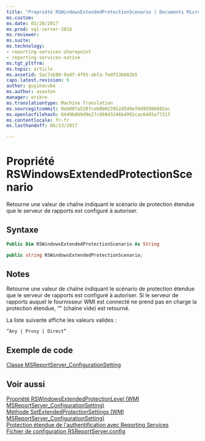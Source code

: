 ```yaml
---
title: "Propriété RSWindowsExtendedProtectionScenario | Documents Microsoft"
ms.custom: 
ms.date: 03/20/2017
ms.prod: sql-server-2016
ms.reviewer: 
ms.suite: 
ms.technology:
- reporting-services-sharepoint
- reporting-services-native
ms.tgt_pltfrm: 
ms.topic: article
ms.assetid: 5ac7ab80-9adf-4f65-abfa-fedf53b082b5
caps.latest.revision: 6
author: guyinacube
ms.author: asaxton
manager: erikre
ms.translationtype: Machine Translation
ms.sourcegitcommit: 0eb007a5207ceb0b023952d5d9ef6d95986092ac
ms.openlocfilehash: 6449b0b9d9e27c860d3246b4992cac6405af731f
ms.contentlocale: fr-fr
ms.lasthandoff: 06/13/2017

---
```

# <a name="rswindowsextendedprotectionscenario-property"></a>Propriété RSWindowsExtendedProtectionScenario
  Retourne une valeur de chaîne indiquant le scénario de protection étendue que le serveur de rapports est configuré à autoriser.  
  
## <a name="syntax"></a>Syntaxe  
  
```vb  
Public Dim RSWindowsExtendedProtectionScenario As String  
```  
  
```csharp  
public string RSWindowsExtendedProtectionScenario;  
```  
  
## <a name="remarks"></a>Notes  
 Retourne une valeur de chaîne indiquant le scénario de protection étendue que le serveur de rapports est configuré à autoriser. Si le serveur de rapports auquel le fournisseur WMI est connecté ne prend pas en charge la protection étendue, “” (chaîne vide) est retourné.  
  
 La liste suivante affiche les valeurs valides :  
  
 `”Any | Proxy | Direct”`  
  
## <a name="example-code"></a>Exemple de code  
 [Classe MSReportServer_ConfigurationSetting](../../reporting-services/wmi-provider-library-reference/msreportserver-configurationsetting-class.md)  
  
## <a name="see-also"></a>Voir aussi  
 [Propriété RSWindowsExtendedProtectionLevel &#40;WMI MSReportServer_ConfigurationSetting&#41;](../../reporting-services/wmi-provider-library-reference/rswindowsextendedprotectionlevel-property.md)   
 [Méthode SetExtendedProtectionSettings &#40;WMI MSReportServer_ConfigurationSetting&#41;](../../reporting-services/wmi-provider-library-reference/configurationsetting-method-setextendedprotectionsettings.md)   
 [Protection étendue de l'authentification avec Reporting Services](../../reporting-services/security/extended-protection-for-authentication-with-reporting-services.md)   
 [Fichier de configuration RSReportServer.config](../../reporting-services/report-server/rsreportserver-config-configuration-file.md)  
  
  
